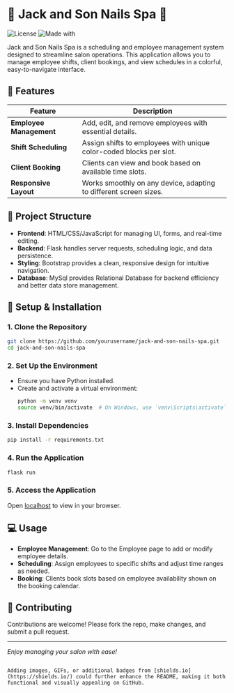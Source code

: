 
# 🌸 Jack and Son Nails Spa 🌸

![License](https://img.shields.io/badge/license-MIT-blue)
![Made with](https://img.shields.io/badge/Made%20with-Flask%20and%20Bootstrap-green)

Jack and Son Nails Spa is a scheduling and employee management system designed to streamline salon operations. This application allows you to manage employee shifts, client bookings, and view schedules in a colorful, easy-to-navigate interface.

## 🚀 Features

| Feature                 | Description                                                            |
|-------------------------|------------------------------------------------------------------------|
| **Employee Management** | Add, edit, and remove employees with essential details.                |
| **Shift Scheduling**    | Assign shifts to employees with unique color-coded blocks per slot.    |
| **Client Booking**      | Clients can view and book based on available time slots.               |
| **Responsive Layout**   | Works smoothly on any device, adapting to different screen sizes.      |


## 📂 Project Structure

- **Frontend**: HTML/CSS/JavaScript for managing UI, forms, and real-time editing.
- **Backend**: Flask handles server requests, scheduling logic, and data persistence.
- **Styling**: Bootstrap provides a clean, responsive design for intuitive navigation.
- **Database**: MySql provides Relational Database for backend efficiency and better data store management.

## 🔧 Setup & Installation

### 1. Clone the Repository
```bash
git clone https://github.com/yourusername/jack-and-son-nails-spa.git
cd jack-and-son-nails-spa
```

### 2. Set Up the Environment
- Ensure you have Python installed.
- Create and activate a virtual environment:
  ```bash
  python -m venv venv
  source venv/bin/activate  # On Windows, use `venv\Scripts\activate`
  ```

### 3. Install Dependencies
```bash
pip install -r requirements.txt
```

### 4. Run the Application
```bash
flask run
```

### 5. Access the Application
Open [localhost](http://127.0.0.1:5000) to view in your browser.

## 💻 Usage

- **Employee Management**: Go to the Employee page to add or modify employee details.
- **Scheduling**: Assign employees to specific shifts and adjust time ranges as needed.
- **Booking**: Clients book slots based on employee availability shown on the booking calendar.

## 🤝 Contributing

Contributions are welcome! Please fork the repo, make changes, and submit a pull request.

---

*Enjoy managing your salon with ease!*
```

Adding images, GIFs, or additional badges from [shields.io](https://shields.io/) could further enhance the README, making it both functional and visually appealing on GitHub.